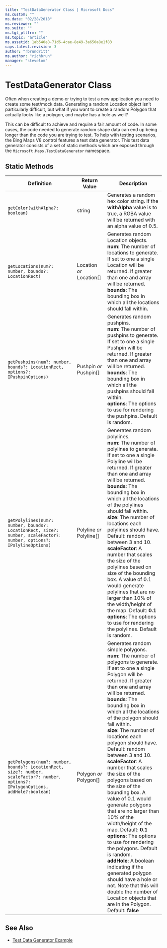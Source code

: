 ```yaml
---
title: "TestDataGenerator Class | Microsoft Docs"
ms.custom: ""
ms.date: "02/28/2018"
ms.reviewer: ""
ms.suite: ""
ms.tgt_pltfrm: ""
ms.topic: "article"
ms.assetid: 1ab540e8-71d6-4cae-8e49-3a650a8e1f83
caps.latest.revision: 3
author: "rbrundritt"
ms.author: "richbrun"
manager: "stevelom"
---
```

# TestDataGenerator Class
Often when creating a demo or trying to test a new application you need to create some test/mock data.  Generating a random Location object isn’t particularly difficult, but what if you want to create a random Polygon that actually looks like a polygon, and maybe has a hole as well? 

This can be difficult to achieve and require a fair amount of code. In some cases, the code needed to generate random shape data can end up being longer than the code you are trying to test. To help with testing scenarios, the Bing Maps V8 control features a test data generator. This test data generator consists of a set of static methods which are exposed through the `Microsoft.Maps.TestDataGenerator` namespace.

## Static Methods

Definition                                                                      | Return Value                 | Description
------------------------------------------------------------------------------- | ---------------------------- | -----------------------------------
`getColor(withAlpha?: boolean)`                                                   | string                       | Generates a random hex color string. If the **withAlpha** value is to true, a RGBA value will be returned with an alpha value of 0.5.
`getLocations(num?: number, bounds?: LocationRect)`                               | Location _or_ Location[]     | Generates random Location objects.<br/>**num**: The number of locations to generate. If set to one a single Location will be returned. If greater than one and array will be returned.<br/>**bounds**: The bounding box in which all the locations should fall within.
`getPushpins(num?: number, bounds?: LocationRect, options?: IPushpinOptions)`     | Pushpin _or_ Pushpin[]       | Generates random pushpins.<br/>**num**: The number of pushpins to generate. If set to one a single Pushpin will be returned. If greater than one and array will be returned.<br/>**bounds**: The bounding box in which all the pushpins should fall within.<br/>**options**: The options to use for rendering the pushpins. Default is random.
`getPolylines(num?: number, bounds?: LocationRect, size?: number, scaleFactor?: number, options?: IPolylineOptions)`            | Polyline _or_ Polyline[]   | Generates random polylines.<br/>**num**: The number of polylines to generate. If set to one a single Polyline will be returned. If greater than one and array will be returned.<br/>**bounds**: The bounding box in which all the locations of the polylines should fall within.<br/>**size**: The number of locations each polylines should have. Default: random between 3 and 10.<br/>**scaleFactor**: A number that scales the size of the polylines based on size of the bounding box. A value of 0.1 would generate polylines that are no larger than 10% of the width/height of the map. Default: **0.1**<br/>**options**: The options to use for rendering the polylines. Default is random.
`getPolygons(num?: number, bounds?: LocationRect, size?: number, scaleFactor?: number, options?: IPolygonOptions, addHole?:boolean)` | Polygon _or_ Polygon[]  | Generates random simple polygons.<br/>**num**: The number of polygons to generate. If set to one a single Polygon will be returned. If greater than one and array will be returned.<br/>**bounds**: The bounding box in which all the locations of the polygon should fall within.<br/>**size**: The number of locations each polygon should have. Default: random between 3 and 10.<br/>**scaleFactor**: A number that scales the size of the polygons based on the size of the bounding box. A value of 0.1 would generate polygons that are no larger than 10% of the width/height of the map. Default: **0.1**<br/>**options**: The options to use for rendering the polygons. Default is random.<br/>**addHole**: A boolean indicating if the generated polygon should have a hole or not. Note that this will double the number of Location objects that are in the Polygon. Default: **false**

## See Also

* [Test Data Generator Example](../v8-web-control/test-data-generator-example.md) 